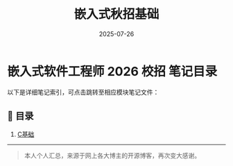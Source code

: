﻿---
layout: note
title: "嵌入式秋招基础"
date: 2025-07-26
excerpt: "C语⾔、C++、数据结构与算法、操作系统（RTOS）、ARM基础与架构、通讯协议、Linux应⽤知识点、Linux驱动知识点。"
categories: embedded
tags:
  - C语言
  - 嵌入式
  - 基础知识
creat_date: 2025-07-26
---









# 嵌入式软件工程师 2026 校招 笔记目录

以下是详细笔记索引，可点击跳转至相应模块笔记文件：

## 📘 目录

1. [C基础](./basic_knowledge/CH1_c_basic.md)


---

> 本人个人汇总，来源于网上各大博主的开源博客，再次变大感谢。
